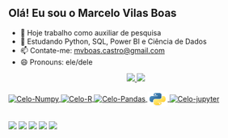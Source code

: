 ## Olá! Eu sou o Marcelo Vilas Boas

- 🔭 Hoje trabalho como auxiliar de pesquisa
- 🌱 Estudando Python, SQL, Power BI e Ciência de Dados
- 📫 Contate-me: mvboas.castro@gmail.com
- 😄 Pronouns: ele/dele

<div align="center">
<a href="https://github.com/mvboas">
<img height="180em" src="https://github-readme-stats.vercel.app/api?username=mvboas&show_icons=true&theme=dark&include_all_commits=true&count_private=true"/>
<img height="180em" src="https://github-readme-stats.vercel.app/api/top-langs/?username=mvboas&layout=compact&langs_count=7&theme=dark"/>
</div>
  
<div style="display: inline_block"><br>
  <img align="center" alt="Celo-Numpy" height="30" width="40" src="https://cdn.jsdelivr.net/gh/devicons/devicon/icons/numpy/numpy-original-wordmark.svg">
  <img align="center" alt="Celo-R" height="30" width="40" src="https://cdn.jsdelivr.net/gh/devicons/devicon/icons/r/r-original.svg">
  <img align="center" alt="Celo-Pandas" height="30" width="40" src="https://cdn.jsdelivr.net/gh/devicons/devicon/icons/pandas/pandas-original-wordmark.svg">
  <img align="center" alt="Celo-Python" height="30" width="40" src="https://raw.githubusercontent.com/devicons/devicon/master/icons/python/python-original.svg">
  <img align="center" alt="Celo-jupyter" height="30" width="40" src="https://cdn.jsdelivr.net/gh/devicons/devicon/icons/jupyter/jupyter-original-wordmark.svg">
  
##
  
<div> 
  <a href="https://www.youtube.com/channel/UC7bEQELUcTpMr01rK8UZXSw" target="_blank"><img src="https://img.shields.io/badge/YouTube-FF0000?style=for-the-badge&logo=youtube&logoColor=white" target="_blank"></a>
  <a href="https://www.instagram.com/vboas_marcelo/" target="_blank"><img src="https://img.shields.io/badge/-Instagram-%23E4405F?style=for-the-badge&logo=instagram&logoColor=white" target="_blank"></a>
 	<a href="https://www.twitch.tv/marcelovilasboas25" target="_blank"><img src="https://img.shields.io/badge/Twitch-9146FF?style=for-the-badge&logo=twitch&logoColor=white" target="_blank"></a>
  <a href = "mailto:mvboas.castro@gmail.com"><img src="https://img.shields.io/badge/-Gmail-%23333?style=for-the-badge&logo=gmail&logoColor=white" target="_blank"></a>
  <a href="https://www.linkedin.com/in/marcelo-vilas-boas-417799208/" target="_blank"><img src="https://img.shields.io/badge/-LinkedIn-%230077B5?style=for-the-badge&logo=linkedin&logoColor=white" target="_blank"></a> 
 

 
</div>
